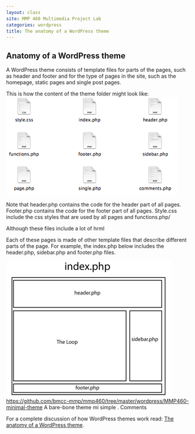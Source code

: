 ```yaml
---
layout: class
site: MMP 460 Multimedia Project Lab
categories: wordpress
title: The anatomy of a WordPress theme
---
```


## Anatomy of a WordPress theme

A WordPress theme consists of template files for parts of the pages, such as header and footer and for the type of pages in the site, such as the homepage, static pages and single post pages.

This is how the content of the theme folder might look like:
![files](wp-files.png)

Note that header.php contains the code for the header part of all pages. Footer.php contains the code for the footer part of all pages. Style.css include the css styles that are used by all pages and functions.php/

Although these files include a lot of hrml

Each of these pages is made of other template files that describe different parts of the page. For example, the index.php below includes the header.php, sidebar.php and footer.php files.



![theme](wp-anatomy.gif)
https://github.com/bmcc-mmp/mmp460/tree/master/wordpress/MMP460-minimal-theme
A bare-bone theme mi simple . Comments 

For a complete discussion of how WordPress themes work read: [The anatomy of a WordPress theme](http://yoast.com/wordpress-theme-anatomy/).

